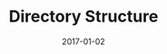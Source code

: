 ---
title: Directory Structure
linktitle:
description: Explanation of the directory structure in a typical Hugo project and how Hugo traverses the file system therein.
date: 2017-01-02
publishdate: 2017-01-02
lastmod: 2017-01-02
weight: 10
draft: false
slug:
aliases:
notes:
---